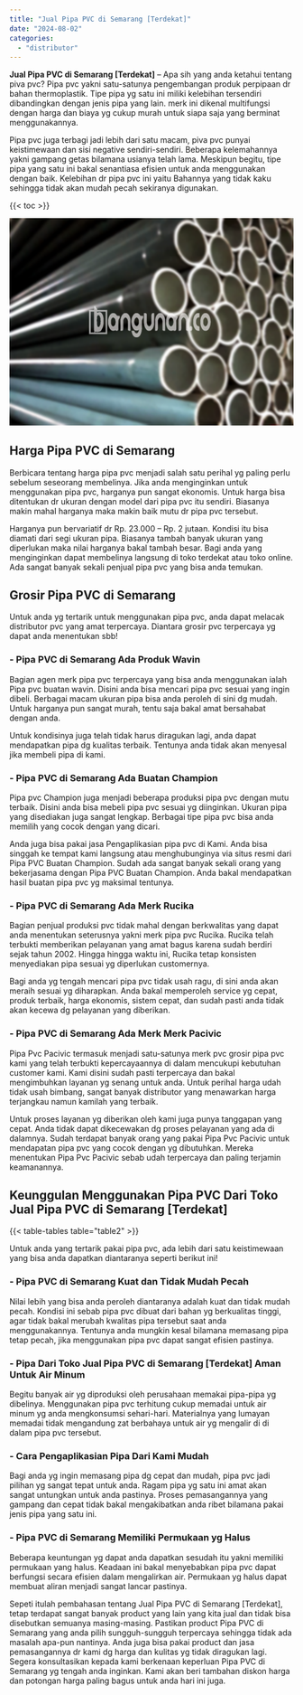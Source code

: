 ```yaml
---
title: "Jual Pipa PVC di Semarang [Terdekat]"
date: "2024-08-02"
categories: 
  - "distributor"
---
```


**Jual Pipa PVC di Semarang \[Terdekat\]** – Apa sih yang anda ketahui tentang piva pvc? Pipa pvc yakni satu-satunya pengembangan produk perpipaan dr bahan thermoplastik. Tipe pipa yg satu ini miliki kelebihan tersendiri dibandingkan dengan jenis pipa yang lain. merk ini dikenal multifungsi dengan harga dan biaya yg cukup murah untuk siapa saja yang berminat menggunakannya.

Pipa pvc juga terbagi jadi lebih dari satu macam, piva pvc punyai keistimewaan dan sisi negative sendiri-sendiri. Beberapa kelemahannya yakni gampang getas bilamana usianya telah lama. Meskipun begitu, tipe pipa yang satu ini bakal senantiasa efisien untuk anda menggunakan dengan baik. Kelebihan dr pipa pvc ini yaitu Bahannya yang tidak kaku sehingga tidak akan mudah pecah sekiranya digunakan.

{{< toc >}}

![Jual Pipa PVC di Semarang [Terdekat]](/images/jaul-pipa-pvc-37.png)

## Harga Pipa PVC di Semarang

Berbicara tentang harga pipa pvc menjadi salah satu perihal yg paling perlu sebelum seseorang membelinya. Jika anda menginginkan untuk menggunakan pipa pvc, harganya pun sangat ekonomis. Untuk harga bisa ditentukan dr ukuran dengan model dari pipa pvc itu sendiri. Biasanya makin mahal harganya maka makin baik mutu dr pipa pvc tersebut.

Harganya pun bervariatif dr Rp. 23.000 – Rp. 2 jutaan. Kondisi itu bisa diamati dari segi ukuran pipa. Biasanya tambah banyak ukuran yang diperlukan maka nilai harganya bakal tambah besar. Bagi anda yang menginginkan dapat membelinya langsung di toko terdekat atau toko online. Ada sangat banyak sekali penjual pipa pvc yang bisa anda temukan.

## Grosir Pipa PVC di Semarang

Untuk anda yg tertarik untuk menggunakan pipa pvc, anda dapat melacak distributor pvc yang amat terpercaya. Diantara grosir pvc terpercaya yg dapat anda menentukan sbb!

### \- Pipa PVC di Semarang Ada Produk Wavin

Bagian agen merk pipa pvc terpercaya yang bisa anda menggunakan ialah Pipa pvc buatan wavin. Disini anda bisa mencari pipa pvc sesuai yang ingin dibeli. Berbagai macam ukuran pipa bisa anda peroleh di sini dg mudah. Untuk harganya pun sangat murah, tentu saja bakal amat bersahabat dengan anda.

Untuk kondisinya juga telah tidak harus diragukan lagi, anda dapat mendapatkan pipa dg kualitas terbaik. Tentunya anda tidak akan menyesal jika membeli pipa di kami.

### \- Pipa PVC di Semarang Ada Buatan Champion

Pipa pvc Champion juga menjadi beberapa produksi pipa pvc dengan mutu terbaik. Disini anda bisa mebeli pipa pvc sesuai yg diinginkan. Ukuran pipa yang disediakan juga sangat lengkap. Berbagai tipe pipa pvc bisa anda memilih yang cocok dengan yang dicari.

Anda juga bisa pakai jasa Pengaplikasian pipa pvc di Kami. Anda bisa singgah ke tempat kami langsung atau menghubunginya via situs resmi dari Pipa PVC Buatan Champion. Sudah ada sangat banyak sekali orang yang bekerjasama dengan Pipa PVC Buatan Champion. Anda bakal mendapatkan hasil buatan pipa pvc yg maksimal tentunya.

### \- Pipa PVC di Semarang Ada Merk Rucika

Bagian penjual produksi pvc tidak mahal dengan berkwalitas yang dapat anda menentukan seterusnya yakni merk pipa pvc Rucika. Rucika telah terbukti memberikan pelayanan yang amat bagus karena sudah berdiri sejak tahun 2002. Hingga hingga waktu ini, Rucika tetap konsisten menyediakan pipa sesuai yg diperlukan customernya.

Bagi anda yg tengah mencari pipa pvc tidak usah ragu, di sini anda akan meraih sesuai yg diharapkan. Anda bakal memperoleh service yg cepat, produk terbaik, harga ekonomis, sistem cepat, dan sudah pasti anda tidak akan kecewa dg pelayanan yang diberikan.

### \- Pipa PVC di Semarang Ada Merk Merk Pacivic

Pipa Pvc Pacivic termasuk menjadi satu-satunya merk pvc grosir pipa pvc kami yang telah terbukti kepercayaannya di dalam mencukupi kebutuhan customer kami. Kami disini sudah pasti terpercaya dan bakal mengimbuhkan layanan yg senang untuk anda. Untuk perihal harga udah tidak usah bimbang, sangat banyak distributor yang menawarkan harga terjangkau namun kamilah yang terbaik.

Untuk proses layanan yg diberikan oleh kami juga punya tanggapan yang cepat. Anda tidak dapat dikecewakan dg proses pelayanan yang ada di dalamnya. Sudah terdapat banyak orang yang pakai Pipa Pvc Pacivic untuk mendapatan pipa pvc yang cocok dengan yg dibutuhkan. Mereka menentukan Pipa Pvc Pacivic sebab udah terpercaya dan paling terjamin keamanannya.

## Keunggulan Menggunakan Pipa PVC Dari Toko Jual Pipa PVC di Semarang \[Terdekat\]

{{< table-tables table="table2" >}}

Untuk anda yang tertarik pakai pipa pvc, ada lebih dari satu keistimewaan yang bisa anda dapatkan diantaranya seperti berikut ini!

### \- Pipa PVC di Semarang Kuat dan Tidak Mudah Pecah

Nilai lebih yang bisa anda peroleh diantaranya adalah kuat dan tidak mudah pecah. Kondisi ini sebab pipa pvc dibuat dari bahan yg berkualitas tinggi, agar tidak bakal merubah kwalitas pipa tersebut saat anda menggunakannya. Tentunya anda mungkin kesal bilamana memasang pipa tetap pecah, jika menggunakan pipa pvc dapat sangat efisien pastinya.

### \- Pipa Dari Toko Jual Pipa PVC di Semarang \[Terdekat\] Aman Untuk Air Minum

Begitu banyak air yg diproduksi oleh perusahaan memakai pipa-pipa yg dibelinya. Menggunakan pipa pvc terhitung cukup memadai untuk air minum yg anda mengkonsumsi sehari-hari. Materialnya yang lumayan memadai tidak mengandung zat berbahaya untuk air yg mengalir di di dalam pipa pvc tersebut.

### \- Cara Pengaplikasian Pipa Dari Kami Mudah

Bagi anda yg ingin memasang pipa dg cepat dan mudah, pipa pvc jadi pilihan yg sangat tepat untuk anda. Ragam pipa yg satu ini amat akan sangat untungkan untuk anda pastinya. Proses pemasangannya yang gampang dan cepat tidak bakal mengakibatkan anda ribet bilamana pakai jenis pipa yang satu ini.

### \- Pipa PVC di Semarang Memiliki Permukaan yg Halus

Beberapa keuntungan yg dapat anda dapatkan sesudah itu yakni memiliki permukaan yang halus. Keadaan ini bakal menyebabkan pipa pvc dapat berfungsi secara efisien dalam mengalirkan air. Permukaan yg halus dapat membuat aliran menjadi sangat lancar pastinya.

Sepeti itulah pembahasan tentang Jual Pipa PVC di Semarang \[Terdekat\], tetap terdapat sangat banyak product yang lain yang kita jual dan tidak bisa disebutkan semuanya masing-masing. Pastikan product Pipa PVC di Semarang yang anda pilih sungguh-sungguh terpercaya sehingga tidak ada masalah apa-pun nantinya. Anda juga bisa pakai product dan jasa pemasangannya dr kami dg harga dan kulitas yg tidak diragukan lagi. Segera konsultasikan kepada kami berkenaan keperluan Pipa PVC di Semarang yg tengah anda inginkan. Kami akan beri tambahan diskon harga dan potongan harga paling bagus untuk anda hari ini juga.

